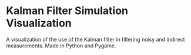 # Kalman Filter Simulation Visualization

A visualization of the use of the Kalman filter in filtering noisy and indirect measurements.
Made in Python and Pygame.
